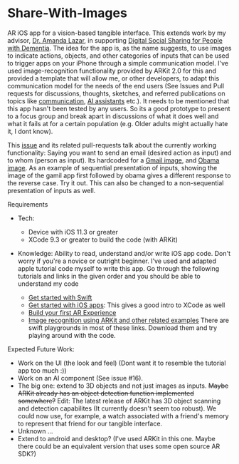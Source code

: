 # Share-With-Images
AR iOS app for a vision-based tangible interface. This extends work by my advisor, [Dr. Amanda Lazar](https://amandalazar.net/index.html), in supporting [Digital Social Sharing for People with Dementia](https://amandalazar.net/papers/2017_p2149-lazar.pdf). The idea for the app is, as the name suggests, to use images to indicate actions, objects, and other categories of inputs that can be used to trigger apps on your iPhone through a simple communication model. I've used image-recognition functionality provided by ARKit 2.0 for this and provided a template that will allow me, or other developers, to adapt this communication model for the needs of the end users (See Issues and Pull requests for discussions, thoughts, sketches, and referred publications on topics like [communication](https://github.com/maddalihanumateja/Share-With-Images/issues/16), [AI assistants](https://github.com/maddalihanumateja/Share-With-Images/issues/22) etc.). It needs to be mentioned that this app hasn't been tested by any users. So its a good prototype to present to a focus group and break apart in discussions of what it does well and what it fails at for a certain population (e.g. Older adults might actually hate it, I dont know).

This [issue](https://github.com/maddalihanumateja/Share-With-Images/issues/6) and its related pull-requests talk about the currently working functionality: Saying you want to send an email (desired action as input) and to whom (person as input). Its hardcoded for a [Gmail image](https://raw.githubusercontent.com/maddalihanumateja/Share-With-Images/master/Share%20With%20Images/Assets.xcassets/Sample%20Images/gmail.imageset/gmail.png), and [Obama image](https://raw.githubusercontent.com/maddalihanumateja/Share-With-Images/master/Share%20With%20Images/Assets.xcassets/Sample%20Images/obama.imageset/obama.jpeg). As an example of sequential presentation of inputs, showing the image of the gamil app first followed by obama gives a different response to the reverse case. Try it out. This can also be changed to a non-sequential presentation of inputs as well.

Requirements

 - Tech:
   - Device with iOS 11.3 or greater
   - XCode 9.3 or greater to build the code (with ARKit)
  
 - Knowledge: Ability to read, understand and/or write iOS app code. Don't worry if you're a novice or outright beginner. I've used and adapted apple tutorial code myself to write this app. Go through the following tutorials and links in the given order and you should be able to understand my code
   - [Get started with Swift](https://developer.apple.com/library/content/documentation/Swift/Conceptual/Swift_Programming_Language/index.html#//apple_ref/doc/uid/TP40014097)
   - [Get started with iOS apps](https://developer.apple.com/library/content/referencelibrary/GettingStarted/DevelopiOSAppsSwift/index.html#//apple_ref/doc/uid/TP40015214-CH2-SW1): This gives a good intro to XCode as well
   - [Build your first AR Experience](https://developer.apple.com/documentation/arkit/building_your_first_ar_experience)
   - [Image recognition using ARKit and other related examples](https://developer.apple.com/documentation/arkit/recognizing_images_in_an_ar_experience)
   There are swift playgrounds in most of these links. Download them and try playing around with the code.
   
Expected Future Work:

 - Work on the UI (the look and feel) (Dont want it to resemble the tutorial app too much :))
 - Work on an AI component (See issue #16).
 - The big one: extend to 3D objects and not just images as inputs. ~~Maybe ARKit already has an object detection function implemented somewhere?~~ Edit: The latest release of ARKit has 3D object scanning and detection capabilites (It currently doesn't seem too robust). We could now use, for example, a watch associated with a friend's memory to represent that friend for our tangible interface.
 - Unknown ...
 - Extend to android and desktop? (I've used ARKit in this one. Maybe there could be an equivalent version that uses some open source AR SDK?)
   
